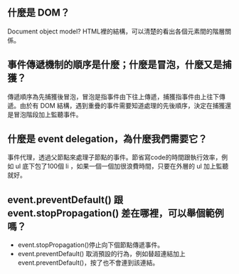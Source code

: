 ## 什麼是 DOM？
Document object model? HTML裡的結構，可以清楚的看出各個元素間的階層關係。 

## 事件傳遞機制的順序是什麼；什麼是冒泡，什麼又是捕獲？
傳遞順序為先捕獲後冒泡，冒泡是指事件由下往上傳遞，捕獲指事件由上往下傳遞。由於有 DOM 結構，遇到重疊的事件需要知道處理的先後順序，決定在捕獲還是冒泡階段加上監聽事件。

## 什麼是 event delegation，為什麼我們需要它？
事件代理，透過父節點來處理子節點的事件。節省寫code的時間跟執行效率，例如 ul 底下包了100個 li ，如果一個一個加很浪費時間，只要在外層的 ul 加上監聽就好。

## event.preventDefault() 跟 event.stopPropagation() 差在哪裡，可以舉個範例嗎？
* event.stopPropagation()停止向下個節點傳遞事件。
* event.preventDefault() 取消預設的行為，例如替超連結加上event.preventDefault()，按了也不會連到該連結。